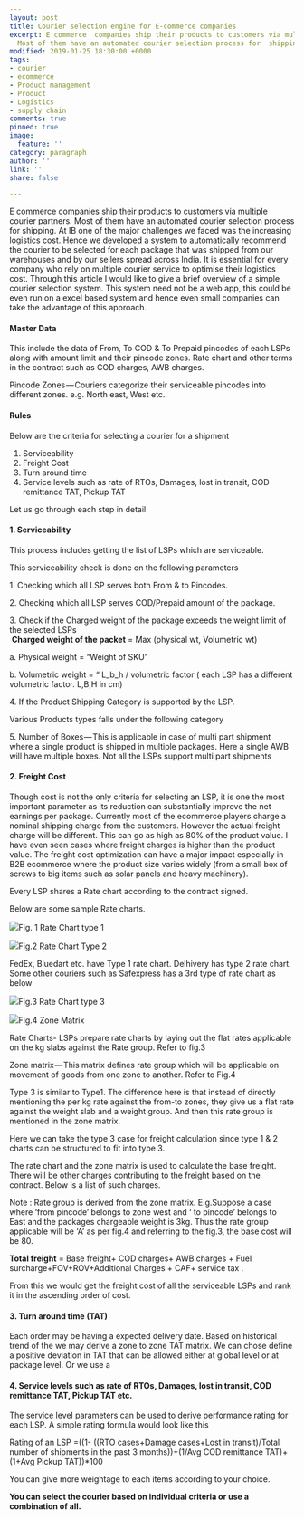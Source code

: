 ```yaml
---
layout: post
title: Courier selection engine for E-commerce companies
excerpt: E commerce  companies ship their products to customers via multiple courier  partners.
  Most of them have an automated courier selection process for  shipping
modified: 2019-01-25 18:30:00 +0000
tags:
- courier
- ecommerce
- Product management
- Product
- Logistics
- supply chain
comments: true
pinned: true
image:
  feature: ''
category: paragraph
author: ''
link: ''
share: false

---
```

E commerce  companies ship their products to customers via multiple courier  partners. Most of them have an automated courier selection process for  shipping. At IB one of the major challenges we faced was the increasing  logistics cost. Hence we developed a system to automatically recommend  the courier to be selected for each package that was shipped from our  warehouses and by our sellers spread across India. It is essential for  every company who rely on multiple courier service to optimise their  logistics cost. Through this article I would like to give a brief  overview of a simple courier selection system. This system need not be a  web app, this could be even run on a excel based system and hence even  small companies can take the advantage of this approach.

#### **Master Data**

This  include the data of From, To COD & To Prepaid pincodes of each LSPs  along with amount limit and their pincode zones. Rate chart and other  terms in the contract such as COD charges, AWB charges.

Pincode Zones — Couriers categorize their serviceable pincodes into different zones. e.g. North east, West etc..

#### Rules

Below are the criteria for selecting a courier for a shipment

1. Serviceability
2. Freight Cost
3. Turn around time
4. Service levels such as rate of RTOs, Damages, lost in transit, COD remittance TAT, Pickup TAT

Let us go through each step in detail

#### **1. Serviceability**

This process includes getting the list of LSPs which are serviceable.

This serviceability check is done on the following parameters

1\. Checking which all LSP serves both From & to Pincodes.

2\. Checking which all LSP serves COD/Prepaid amount of the package.

3\. Check if the Charged weight of the package exceeds the weight limit of the selected LSPs  
 **Charged weight of the packet** = Max (physical wt, Volumetric wt)

a. Physical weight = “Weight of SKU”

b. Volumetric weight = “ L_b_h / volumetric factor ( each LSP has a different volumetric factor. L,B,H in cm)

4\. If the Product Shipping Category is supported by the LSP.

Various Products types falls under the following category

5\.  Number of Boxes — This is applicable in case of multi part shipment  where a single product is shipped in multiple packages. Here a single  AWB will have multiple boxes. Not all the LSPs support multi part  shipments

#### 2. Freight Cost

Though  cost is not the only criteria for selecting an LSP, it is one the most  important parameter as its reduction can substantially improve the net  earnings per package. Currently most of the ecommerce players charge a  nominal shipping charge from the customers. However the actual freight  charge will be different. This can go as high as 80% of the product  value. I have even seen cases where freight charges is higher than the  product value. The freight cost optimization can have a major impact  especially in B2B ecommerce where the product size varies widely (from a  small box of screws to big items such as solar panels and heavy  machinery).

Every LSP shares a Rate chart according to the contract signed.

Below are some sample Rate charts.

![](https://cdn-images-1.medium.com/max/1600/1*nyKTzLtFJmWdmtHrWiCztA.png)Fig. 1 Rate Chart type 1

![](https://cdn-images-1.medium.com/max/1600/1*34sEcRbb0KJWg-_bX7JwBQ.png)Fig.2 Rate Chart Type 2

FedEx, Bluedart etc. have Type 1 rate chart. Delhivery has type 2 rate chart. Some other couriers such as Safexpress has a 3rd type of rate chart as below

![](https://cdn-images-1.medium.com/max/1600/1*zehqqR0zRi6rI51F-5AHsw.png)Fig.3 Rate Chart type 3

![](https://cdn-images-1.medium.com/max/1600/1*qtg3UZ2rpIcaOfLrKq5WNQ.png)Fig.4 Zone Matrix

Rate Charts- LSPs prepare rate charts by laying out the flat rates applicable on the kg slabs against the Rate group. Refer to fig.3

Zone matrix — This matrix defines rate group which will be applicable on movement of goods from one zone to another. Refer to Fig.4

Type 3 is similar to Type1. The difference here is that instead of directly mentioning the per kg rate against the from-to zones, they give us a flat rate against the weight slab and a weight group. And then this rate group is mentioned in the zone matrix.

Here we can take the type 3 case for freight calculation since type 1 & 2 charts can be structured to fit into type 3.

The rate chart and the zone matrix is used to calculate the base freight. There will be other charges contributing to the freight based on the contract. Below is a list of such charges.

Note : Rate group is derived from the zone matrix. E.g.Suppose a case where ‘from pincode’ belongs to zone west and ‘ to pincode’ belongs to East and the packages chargeable weight is 3kg. Thus the rate group applicable will be ‘A’ as per fig.4 and referring to the fig.3, the base cost will be 80.

**Total freight** = Base freight+ COD charges+ AWB charges + Fuel surcharge+FOV+ROV+Additional Charges + CAF+ service tax .

From this we would get the freight cost of all the serviceable LSPs and rank it in the ascending order of cost.

#### 3. Turn around time (TAT)

Each order may be having a expected delivery date. Based on historical trend of the we may derive a zone to zone TAT matrix. We can chose define a positive deviation in TAT that can be allowed either at global level or at package level. Or we use a

#### 4. Service levels such as rate of RTOs, Damages, lost in transit, COD remittance TAT, Pickup TAT etc.

The service level parameters can be used to derive performance rating for each LSP. A simple rating formula would look like this

Rating of an LSP =((1- ((RTO cases+Damage cases+Lost in transit)/Total number of shipments in the past 3 months))+(1/Avg COD remittance TAT)+(1+Avg Pickup TAT))*100

You can give more weightage to each items according to your choice.

**You can select the courier based on individual criteria or use a combination of all.**
